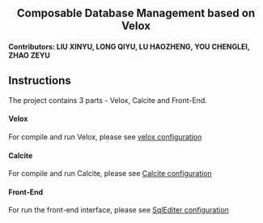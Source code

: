 <h2 align='center'>Composable Database Management based on Velox</h2>
<h4>Contributors: LIU XINYU, LONG QIYU, LU HAOZHENG, YOU CHENGLEI, ZHAO ZEYU</h4>

## Instructions
The project contains 3 parts - Velox, Calcite and Front-End.

#### Velox

For compile and run Velox, please see [velox configuration](../../velox/README.md)

#### Calcite

For compile and run Calcite, please see [Calcite configuration](https://github.com/dbmsProjectTeam/ComposableDBMS_Calcite/blob/main/README.md)

#### Front-End

For run the front-end interface, please see [SqlEditer configuration](../../../SqlEditor/README.md)
